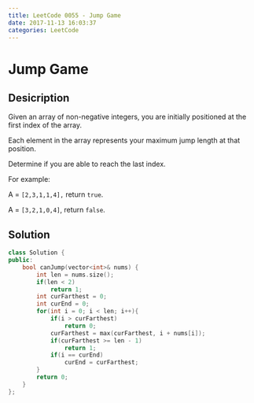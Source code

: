 ```yaml
---
title: LeetCode 0055 - Jump Game
date: 2017-11-13 16:03:37
categories: LeetCode
---
```

# Jump Game #

<!--more-->

## Desicription ##

Given an array of non-negative integers, you are initially positioned at the first index of the array.

Each element in the array represents your maximum jump length at that position.

Determine if you are able to reach the last index.

For example:

A = `[2,3,1,1,4],` return `true`.

A = `[3,2,1,0,4]`, return `false`.

## Solution ##

```cpp
class Solution {
public:
    bool canJump(vector<int>& nums) {
        int len = nums.size();
        if(len < 2)
            return 1;
        int curFarthest = 0;
        int curEnd = 0;
        for(int i = 0; i < len; i++){
            if(i > curFarthest)
                return 0;
            curFarthest = max(curFarthest, i + nums[i]);
            if(curFarthest >= len - 1)
                return 1;
            if(i == curEnd)
                curEnd = curFarthest;
        }
        return 0;
    }
};
```